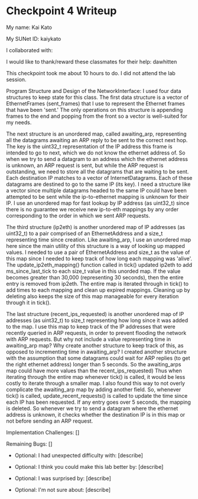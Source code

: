 Checkpoint 4 Writeup
====================

My name: Kai Kato

My SUNet ID: kaiykato

I collaborated with: 

I would like to thank/reward these classmates for their help: dawhitten

This checkpoint took me about 10 hours to do. I did not attend the lab session.

Program Structure and Design of the NetworkInterface:
I used four data structures to keep state for this class. The first data structure is a vector of EthernetFrames (sent_frames) that I use to represent the Ethernet frames that have been 'sent.' The only operations on this structure is appending frames to the end and popping from the front so a vector is well-suited for my needs. 

The next structure is an unordered map, called awaiting_arp, representing all the datagrams awaiting an ARP reply to be sent to the correct next hop. The key is the uint32_t representation of the IP address this frame is intended to go to next, which we do not know the ethernet address of. So when we try to send a datagram to an address which the ethernet address is unknown, an ARP request is sent, but while the ARP request is outstanding, we need to store all the datagrams that are waiting to be sent. Each destination IP matches to a vector of InternetDatagrams. Each of these datagrams are destined to go to the same IP (its key). I need a structure like a vector since multiple datagrams headed to the same IP could have been attempted to be sent while the ip-to-ethernet mapping is unknown for their IP. I use an unordered map for fast lookup by IP address (as uint32_t) since there is no guarantee we receive new ip-to-eth mappings by any order corresponding to the order in which we sent ARP requests. 

The third structure (ip2eth) is another unordered map of IP addresses (as uint32_t) to a pair comprised of an EthernetAddress and a size_t representing time since creation. Like awaiting_arp, I use an unordered map here since the main utility of this structure is a way of looking up mapped values. I needed to use a pair of EthernetAddress and size_t as the value of this map since I needed to keep track of how long each mapping was 'alive'. The update_ip2eth_mapping() function called in tick() updated ip2eth to add ms_since_last_tick to each size_t value in this unorded map. If the value becomes greater than 30,000 (representing 30 seconds), then the entire entry is removed from ip2eth. The entire map is iterated through in tick() to add times to each mapping and clean up expired mappings. Cleaning up by deleting also keeps the size of this map manageable for every iteration through it in tick().

The last structure (recent_ips_requested) is another unordered map of IP addresses (as uint32_t) to size_t representing how long since it was added to the map. I use this map to keep track of the IP addresses that were recently queried in ARP requests, in order to prevent flooding the network with ARP requests. But why not include a value representing time in awaiting_arp map? Why create another structure to keep track of this, as opposed to incrementing time in awaiting_arp? I created another structure with the assumption that some datagrams could wait for ARP replies (to get the right ethernet address) longer than 5 seconds. So the awaiting_arps map could have more values than the recent_ips_requested) Thus when iterating through the entire map whenever tick() is called, it would be less costly to iterate through a smaller map. I also found this way to not overly complicate the awaiting_arp map by adding another field. So, whenever tick() is called, update_recent_requests() is called to update the time since each IP has been requested. If any entry goes over 5 seconds, the mapping is deleted. So whenever we try to send a datagram where the ethernet address is unknown, it checks whether the destination IP is in this map or not before sending an ARP request.


Implementation Challenges:
[]

Remaining Bugs:
[]

- Optional: I had unexpected difficulty with: [describe]

- Optional: I think you could make this lab better by: [describe]

- Optional: I was surprised by: [describe]

- Optional: I'm not sure about: [describe]
